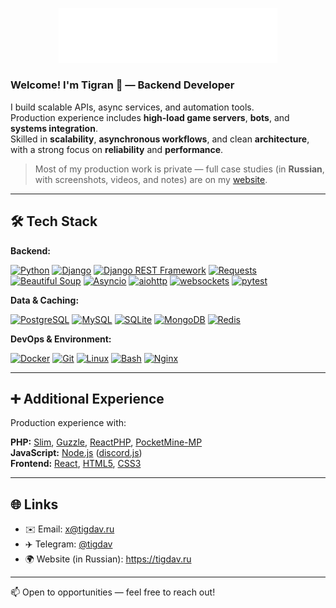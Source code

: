 <p align="center">
  <img src="assets/logo.svg" alt="tigdav Logo" width="350"/>
</p>

### Welcome! I'm Tigran 👋 — Backend Developer

I build scalable APIs, async services, and automation tools.  
Production experience includes **high-load game servers**, **bots**, and **systems integration**.  
Skilled in **scalability**, **asynchronous workflows**, and clean **architecture**,  
with a strong focus on **reliability** and **performance**.

> Most of my production work is private — full case studies (in **Russian**, with screenshots, videos, and notes) are on my [website](https://tigdav.ru/#portfolio).

---

## 🛠️ Tech Stack

**Backend:**

[![Python](https://img.shields.io/badge/Python-3776AB?logo=python&logoColor=white)](https://www.python.org/)
[![Django](https://img.shields.io/badge/Django-092E20?logo=django&logoColor=white)](https://www.djangoproject.com/)
[![Django REST Framework](https://img.shields.io/badge/Django%20REST%20Framework-092E20?logo=django&logoColor=white)](https://www.django-rest-framework.org/)
[![Requests](https://img.shields.io/badge/Requests-3776AB?logo=python&logoColor=white)](https://requests.readthedocs.io/)
[![Beautiful Soup](https://img.shields.io/badge/Beautiful%20Soup-4B8BBE?logo=python&logoColor=white)](https://www.crummy.com/software/BeautifulSoup/bs4/doc/)
[![Asyncio](https://img.shields.io/badge/Asyncio-3776AB?logo=python&logoColor=white)](https://docs.python.org/3/library/asyncio.html)
[![aiohttp](https://img.shields.io/badge/aiohttp-2C5BB4?logo=python&logoColor=white)](https://docs.aiohttp.org)
[![websockets](https://img.shields.io/badge/websockets-333333?logo=python&logoColor=white)](https://websockets.readthedocs.io/)
[![pytest](https://img.shields.io/badge/pytest-0A9EDC?logo=pytest&logoColor=white)](https://docs.pytest.org/en/stable/)

**Data & Caching:**

[![PostgreSQL](https://img.shields.io/badge/PostgreSQL-4169E1?logo=postgresql&logoColor=white)](https://www.postgresql.org/)
[![MySQL](https://img.shields.io/badge/MySQL-4479A1?logo=mysql&logoColor=white)](https://www.mysql.com/)
[![SQLite](https://img.shields.io/badge/SQLite-003B57?logo=sqlite&logoColor=white)](https://www.sqlite.org/)
[![MongoDB](https://img.shields.io/badge/MongoDB-47A248?logo=mongodb&logoColor=white)](https://www.mongodb.com/)
[![Redis](https://img.shields.io/badge/Redis-DC382D?logo=redis&logoColor=white)](https://redis.io/)

**DevOps & Environment:**

[![Docker](https://img.shields.io/badge/Docker-2496ED?logo=docker&logoColor=white)](https://www.docker.com/)
[![Git](https://img.shields.io/badge/Git-F05032?logo=git&logoColor=white)](https://git-scm.com/)
[![Linux](https://img.shields.io/badge/Linux-FCC624?logo=linux&logoColor=black)](https://www.kernel.org/)
[![Bash](https://img.shields.io/badge/Bash-4EAA25?logo=gnu-bash&logoColor=white)](https://www.gnu.org/software/bash/)
[![Nginx](https://img.shields.io/badge/Nginx-009639?logo=nginx&logoColor=white)](https://nginx.org/)

---

## ➕ Additional Experience

Production experience with:

**PHP:** [Slim](https://www.slimframework.com/), [Guzzle](https://docs.guzzlephp.org/), [ReactPHP](https://reactphp.org/), [PocketMine-MP](https://pmmp.io/)  
**JavaScript:** [Node.js](https://nodejs.org/) ([discord.js](https://discord.js.org/))  
**Frontend:** [React](https://react.dev/), [HTML5](https://developer.mozilla.org/docs/Glossary/HTML5), [CSS3](https://www.w3.org/Style/CSS/)

---

## 🌐 Links

- ✉️ Email: [x@tigdav.ru](mailto:x@tigdav.ru)
- ✈️ Telegram: [@tigdav](https://t.me/tigdav)
- 🌍 Website (in Russian): https://tigdav.ru

---

📫 Open to opportunities — feel free to reach out!
